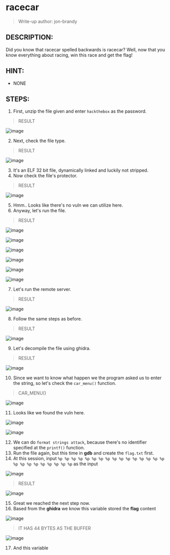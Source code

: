# racecar

> Write-up author: jon-brandy

## DESCRIPTION:
Did you know that racecar spelled backwards is racecar? Well, now that you know everything about racing, win this race and get the flag!

## HINT:
- NONE

## STEPS:
1. First, unzip the file given and enter `hackthebox` as the password.

> RESULT

![image](https://user-images.githubusercontent.com/70703371/207557130-3fe9ba23-8bcb-4e88-aa13-5268f073a7c5.png)


2. Next, check the file type.

> RESULT

![image](https://user-images.githubusercontent.com/70703371/207557218-d4234e3c-3953-4400-bbcc-41b7e95cbfd9.png)


3. It's an ELF 32 bit file, dynamically linked and luckily not stripped.
4. Now check the file's protector.

> RESULT

![image](https://user-images.githubusercontent.com/70703371/207557439-109f1672-662f-4626-99f8-f1332be2609f.png)


5. Hmm.. Looks like there's no vuln we can utilize here.
6. Anyway, let's run the file.

> RESULT

![image](https://user-images.githubusercontent.com/70703371/207557828-d7de0ace-f121-41d7-87c4-4cf18ad7482d.png)


![image](https://user-images.githubusercontent.com/70703371/207557903-9ccaf724-8926-497e-8e6c-f0c44893a15f.png)


![image](https://user-images.githubusercontent.com/70703371/207557945-a8cc3667-034d-47d1-a182-f6ee9c8e4b70.png)


![image](https://user-images.githubusercontent.com/70703371/207557993-c0842a28-250f-4334-8404-0a60ed55e99d.png)



![image](https://user-images.githubusercontent.com/70703371/207558779-ab2e8e92-5f67-4ce2-9c3e-3ff392f6c954.png)



![image](https://user-images.githubusercontent.com/70703371/207558766-204d621a-4ad0-432d-a2f5-5ee2961621b6.png)


7. Let's run the remote server.

> RESULT

![image](https://user-images.githubusercontent.com/70703371/207558976-9a6ad069-a3a0-4934-82c9-3b4872ec777e.png)


8. Follow the same steps as before.

> RESULT

![image](https://user-images.githubusercontent.com/70703371/207559114-b0da1ce8-c96f-48ac-853a-4efcc5066a68.png)


9. Let's decompile the file using ghidra.

> RESULT

![image](https://user-images.githubusercontent.com/70703371/207559895-986815be-edeb-4683-9478-e3d36c911d04.png)


10. Since we want to know what happen we the program asked us to enter the string, so let's check the `car_menu()` function.

> CAR_MENU()

![image](https://user-images.githubusercontent.com/70703371/207561282-42b1ab93-4e2d-44c2-9ce5-96de15643217.png)


11. Looks like we found the vuln here.


![image](https://user-images.githubusercontent.com/70703371/207561369-793e05fb-0033-4a87-a14f-068e98c0a74d.png)


![image](https://user-images.githubusercontent.com/70703371/207561487-5f783413-f004-416e-a5d0-8b25e6452fa3.png)


12. We can do `format strings attack`, because there's no identifier specified at the `printf()` function.
13. Run the file again, but this time in **gdb** and create the `flag.txt` first.
14. At this session, input `%p %p %p %p %p %p %p %p %p %p %p %p %p %p %p %p %p %p %p %p %p %p %p %p %p` as the input 


![image](https://user-images.githubusercontent.com/70703371/207562117-efe8541d-b6e8-4398-be85-1bc56f1e09c3.png)


> RESULT

![image](https://user-images.githubusercontent.com/70703371/207567229-8c5649fe-32f8-491b-96af-675bac67da98.png)


15. Great we reached the next step now.
16. Based from the **ghidra** we know this variable stored the **flag** content


![image](https://user-images.githubusercontent.com/70703371/207573182-4c3531ad-4872-486b-b928-63eadb3986e5.png)


> IT HAS 44 BYTES AS THE BUFFER

![image](https://user-images.githubusercontent.com/70703371/207573552-03ea8f31-4fe7-4932-bb31-bd95bb59a9eb.png)


17. And this variable 










